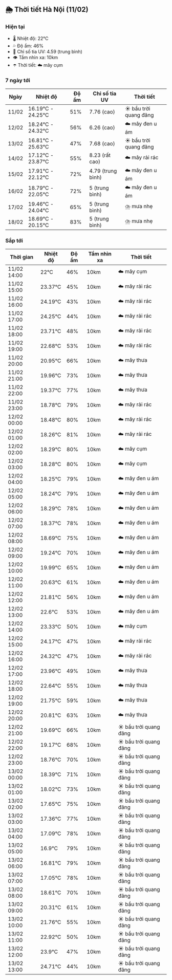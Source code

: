 ## 🌦️ Thời tiết Hà Nội (11/02)

### Hiện tại

- 🌡️ Nhiệt độ: 22℃
- 💦 Độ ẩm: 46%
- 🌟 Chỉ số tia UV: 4.59 (trung bình)
- 👁️ Tầm nhìn xa: 10km
- ☂️ Thời tiết: ☁️ mây cụm

### 7 ngày tới

| Ngày | Nhiệt độ | Độ ẩm | Chỉ số tia UV | Thời tiết |
| --- | --- | --- | --- | --- |
| 11/02 | 16.19℃ - 24.25℃ | 51% | 7.76 (cao) | ☀️ bầu trời quang đãng |
| 12/02 | 18.24℃ - 24.32℃ | 56% | 6.26 (cao) | ☁️ mây đen u ám |
| 13/02 | 16.81℃ - 25.63℃ | 47% | 7.68 (cao) | ☀️ bầu trời quang đãng |
| 14/02 | 17.12℃ - 23.87℃ | 55% | 8.23 (rất cao) | ☁️ mây rải rác |
| 15/02 | 17.91℃ - 22.12℃ | 72% | 4.79 (trung bình) | ☁️ mây đen u ám |
| 16/02 | 18.79℃ - 22.05℃ | 72% | 5 (trung bình) | ☁️ mây đen u ám |
| 17/02 | 19.46℃ - 24.04℃ | 65% | 5 (trung bình) | ⛈️ mưa nhẹ |
| 18/02 | 18.69℃ - 20.15℃ | 83% | 5 (trung bình) | ⛈️ mưa nhẹ |

### Sắp tới

| Thời gian | Nhiệt độ | Độ ẩm | Tầm nhìn xa | Thời tiết |
| --- | --- | --- | --- | --- |
| 11/02 14:00 | 22℃ | 46% | 10km | ☁️ mây cụm |
| 11/02 15:00 | 23.37℃ | 45% | 10km | ☁️ mây rải rác |
| 11/02 16:00 | 24.19℃ | 43% | 10km | ☁️ mây rải rác |
| 11/02 17:00 | 24.25℃ | 44% | 10km | ☁️ mây rải rác |
| 11/02 18:00 | 23.71℃ | 48% | 10km | ☁️ mây rải rác |
| 11/02 19:00 | 22.68℃ | 53% | 10km | ☁️ mây rải rác |
| 11/02 20:00 | 20.95℃ | 66% | 10km | ☁️ mây thưa |
| 11/02 21:00 | 19.96℃ | 73% | 10km | ☁️ mây thưa |
| 11/02 22:00 | 19.37℃ | 77% | 10km | ☁️ mây thưa |
| 11/02 23:00 | 18.78℃ | 79% | 10km | ☁️ mây rải rác |
| 12/02 00:00 | 18.48℃ | 80% | 10km | ☁️ mây rải rác |
| 12/02 01:00 | 18.26℃ | 81% | 10km | ☁️ mây rải rác |
| 12/02 02:00 | 18.29℃ | 80% | 10km | ☁️ mây cụm |
| 12/02 03:00 | 18.28℃ | 80% | 10km | ☁️ mây cụm |
| 12/02 04:00 | 18.25℃ | 79% | 10km | ☁️ mây đen u ám |
| 12/02 05:00 | 18.24℃ | 79% | 10km | ☁️ mây đen u ám |
| 12/02 06:00 | 18.29℃ | 78% | 10km | ☁️ mây đen u ám |
| 12/02 07:00 | 18.37℃ | 78% | 10km | ☁️ mây đen u ám |
| 12/02 08:00 | 18.69℃ | 75% | 10km | ☁️ mây đen u ám |
| 12/02 09:00 | 19.24℃ | 70% | 10km | ☁️ mây đen u ám |
| 12/02 10:00 | 19.99℃ | 65% | 10km | ☁️ mây đen u ám |
| 12/02 11:00 | 20.63℃ | 61% | 10km | ☁️ mây đen u ám |
| 12/02 12:00 | 21.81℃ | 56% | 10km | ☁️ mây đen u ám |
| 12/02 13:00 | 22.6℃ | 53% | 10km | ☁️ mây đen u ám |
| 12/02 14:00 | 23.33℃ | 50% | 10km | ☁️ mây cụm |
| 12/02 15:00 | 24.17℃ | 47% | 10km | ☁️ mây rải rác |
| 12/02 16:00 | 24.32℃ | 47% | 10km | ☁️ mây rải rác |
| 12/02 17:00 | 23.96℃ | 49% | 10km | ☁️ mây thưa |
| 12/02 18:00 | 22.64℃ | 55% | 10km | ☁️ mây thưa |
| 12/02 19:00 | 21.75℃ | 59% | 10km | ☁️ mây thưa |
| 12/02 20:00 | 20.81℃ | 63% | 10km | ☁️ mây thưa |
| 12/02 21:00 | 19.69℃ | 66% | 10km | ☀️ bầu trời quang đãng |
| 12/02 22:00 | 19.17℃ | 68% | 10km | ☀️ bầu trời quang đãng |
| 12/02 23:00 | 18.76℃ | 70% | 10km | ☀️ bầu trời quang đãng |
| 13/02 00:00 | 18.39℃ | 71% | 10km | ☀️ bầu trời quang đãng |
| 13/02 01:00 | 18.02℃ | 73% | 10km | ☀️ bầu trời quang đãng |
| 13/02 02:00 | 17.65℃ | 75% | 10km | ☀️ bầu trời quang đãng |
| 13/02 03:00 | 17.36℃ | 77% | 10km | ☀️ bầu trời quang đãng |
| 13/02 04:00 | 17.09℃ | 78% | 10km | ☀️ bầu trời quang đãng |
| 13/02 05:00 | 16.9℃ | 79% | 10km | ☀️ bầu trời quang đãng |
| 13/02 06:00 | 16.81℃ | 79% | 10km | ☀️ bầu trời quang đãng |
| 13/02 07:00 | 17.05℃ | 78% | 10km | ☀️ bầu trời quang đãng |
| 13/02 08:00 | 18.61℃ | 70% | 10km | ☀️ bầu trời quang đãng |
| 13/02 09:00 | 20.31℃ | 61% | 10km | ☀️ bầu trời quang đãng |
| 13/02 10:00 | 21.76℃ | 55% | 10km | ☀️ bầu trời quang đãng |
| 13/02 11:00 | 22.92℃ | 50% | 10km | ☀️ bầu trời quang đãng |
| 13/02 12:00 | 23.9℃ | 47% | 10km | ☀️ bầu trời quang đãng |
| 13/02 13:00 | 24.71℃ | 44% | 10km | ☀️ bầu trời quang đãng |
